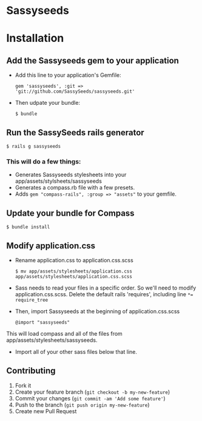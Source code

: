 # Sassyseeds

# Installation

## Add the Sassyseeds gem to your application ##

* Add this line to your application's Gemfile:

    ```gem 'sassyseeds', :git => 'git://github.com/SassySeeds/sassyseeds.git' ```

* Then udpate your bundle:

    ```$ bundle```

## Run the SassySeeds rails generator ##

```$ rails g sassyseeds```

### This will do a few things: ###
* Generates Sassyseeds stylesheets into your app/assets/stylsheets/sassyseeds
* Generates a compass.rb file with a few presets.
* Adds ```gem "compass-rails", :group => "assets"``` to your gemfile.

## Update your bundle for Compass ##
```$ bundle install```

## Modify application.css ##

* Rename application.css to application.css.scss

    ```$ mv app/assets/stylesheets/application.css app/assets/stylesheets/application.css.scss```

* Sass needs to read your files in a specific order. So we'll need to modify application.css.scss.
  Delete the default rails 'requires', including line  ``` *= require_tree ```

* Then, import Sassyseeds at the beginning of application.css.scss

    ``` @import "sassyseeds" ```

This will load compass and all of the files from app/assets/stylesheets/sassyseeds.

* Import all of your other sass files below that line.


## Contributing ##

1. Fork it
2. Create your feature branch (`git checkout -b my-new-feature`)
3. Commit your changes (`git commit -am 'Add some feature'`)
4. Push to the branch (`git push origin my-new-feature`)
5. Create new Pull Request
